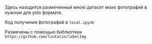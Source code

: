 Здесь находится размеченный мною датасет моих фотографий в нужном для yolo формате.

Код получения фотографий в `local.ipynb`

Размечены с помощью библиотеки `https://github.com/tzutalin/labelImg`